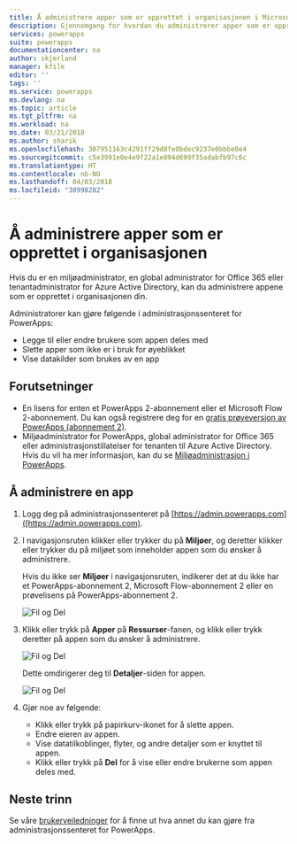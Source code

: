 ```yaml
---
title: Å administrere apper som er opprettet i organisasjonen i Microsoft Docs
description: Gjennomgang for hvordan du administrerer apper som er opprettet i organisasjonen
services: powerapps
suite: powerapps
documentationcenter: na
author: skjerland
manager: kfile
editor: ''
tags: ''
ms.service: powerapps
ms.devlang: na
ms.topic: article
ms.tgt_pltfrm: na
ms.workload: na
ms.date: 03/21/2018
ms.author: sharik
ms.openlocfilehash: 307951163c4291ff29d8fe0bdec9237e0bbbe0e4
ms.sourcegitcommit: c5e3991e0e4e9f22a1e094d699f35adabfb97c6c
ms.translationtype: HT
ms.contentlocale: nb-NO
ms.lasthandoff: 04/03/2018
ms.locfileid: "30998282"
---
```

# <a name="manage-apps-created-in-your-organization"></a>Å administrere apper som er opprettet i organisasjonen
Hvis du er en miljøadministrator, en global administrator for Office 365 eller tenantadministrator for Azure Active Directory, kan du administrere appene som er opprettet i organisasjonen din.

Administratorer kan gjøre følgende i administrasjonssenteret for PowerApps:
* Legge til eller endre brukere som appen deles med
* Slette apper som ikke er i bruk for øyeblikket
* Vise datakilder som brukes av en app

## <a name="prerequisites"></a>Forutsetninger
* En lisens for enten et PowerApps 2-abonnement eller et Microsoft Flow 2-abonnement. Du kan også registrere deg for en [gratis prøveversjon av PowerApps (abonnement 2)](https://web.powerapps.com/signup?redirect=marketing&email=).
* Miljøadministrator for PowerApps, global administrator for Office 365 eller administrasjonstillatelser for tenanten til Azure Active Directory. Hvis du vil ha mer informasjon, kan du se [Miljøadministrasjon i PowerApps](environments-administration.md).

## <a name="manage-an-app"></a>Å administrere en app
1. Logg deg på administrasjonssenteret på [https://admin.powerapps.com]([https://admin.powerapps.com).
2. I navigasjonsruten klikker eller trykker du på **Miljøer**, og deretter klikker eller trykker du på miljøet som inneholder appen som du ønsker å administrere.

    Hvis du ikke ser **Miljøer** i navigasjonsruten, indikerer det at du ikke har et PowerApps-abonnement 2, Microsoft Flow-abonnement 2 eller en prøvelisens på PowerApps-abonnement 2.

    ![Fil og Del](./media/admin-manage-apps/environment.png)
3. Klikk eller trykk på **Apper** på **Ressurser**-fanen, og klikk eller trykk deretter på appen som du ønsker å administrere.

   ![Fil og Del](./media/admin-manage-apps/resources.png)

    Dette omdirigerer deg til **Detaljer**-siden for appen.

    ![Fil og Del](./media/admin-manage-apps/app-details.png)
4. Gjør noe av følgende:

    * Klikk eller trykk på papirkurv-ikonet for å slette appen.
    * Endre eieren av appen.
    * Vise datatilkoblinger, flyter, og andre detaljer som er knyttet til appen.
    * Klikk eller trykk på **Del** for å vise eller endre brukerne som appen deles med.

## <a name="next-steps"></a>Neste trinn
Se våre [brukerveiledninger](signup-for-powerapps-admin.md) for å finne ut hva annet du kan gjøre fra administrasjonssenteret for PowerApps.
